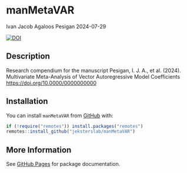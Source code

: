 manMetaVAR
================
Ivan Jacob Agaloos Pesigan
2024-07-29

<!-- README.md is generated from .setup/readme/README.Rmd. Please edit that file -->

<!-- badges: start -->

[![DOI](https://zenodo.org/badge/DOI/10.0000/0000000000.svg)](https://doi.org/10.0000/0000000000)
<!-- badges: end -->

## Description

Research compendium for the manuscript Pesigan, I. J. A., et al. (2024).
Multivariate Meta-Analysis of Vector Autoregressive Model Coefficients
<https://doi.org/10.0000/0000000000>

## Installation

You can install `manMetaVAR` from
[GitHub](https://github.com/jeksterslab/manMetaVAR) with:

``` r
if (!require("remotes")) install.packages("remotes")
remotes::install_github("jeksterslab/manMetaVAR")
```

## More Information

See [GitHub Pages](https://jeksterslab.github.io/manMetaVAR/index.html)
for package documentation.
